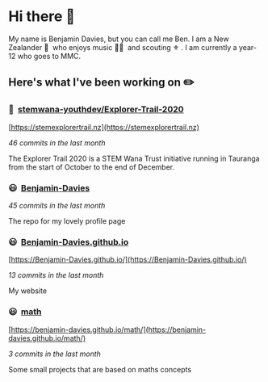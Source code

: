 # Hi there 👋

My name is Benjamin Davies, but you can call me Ben. I am a New Zealander 🥝 &nbsp;who enjoys music 🎸🎷 &nbsp;and scouting ⚜️ . I am currently a year-12 who goes to MMC.

## Here's what I've been working on ✏️


### 🤵&nbsp; [stemwana-youthdev/Explorer-Trail-2020](https://github.com/stemwana-youthdev/Explorer-Trail-2020)

[https://stemexplorertrail.nz](https://stemexplorertrail.nz)

*46 commits in the last month*

The Explorer Trail 2020 is a STEM Wana Trust initiative running in Tauranga from the start of October to the end of December.


### 😃&nbsp; [Benjamin-Davies](https://github.com/Benjamin-Davies/Benjamin-Davies)

*45 commits in the last month*

The repo for my lovely profile page


### 😃&nbsp; [Benjamin-Davies.github.io](https://github.com/Benjamin-Davies/Benjamin-Davies.github.io)

[https://Benjamin-Davies.github.io/](https://Benjamin-Davies.github.io/)

*13 commits in the last month*

My website


### 😃&nbsp; [math](https://github.com/Benjamin-Davies/math)

[https://benjamin-davies.github.io/math/](https://benjamin-davies.github.io/math/)

*3 commits in the last month*

Some small projects that are based on maths concepts

